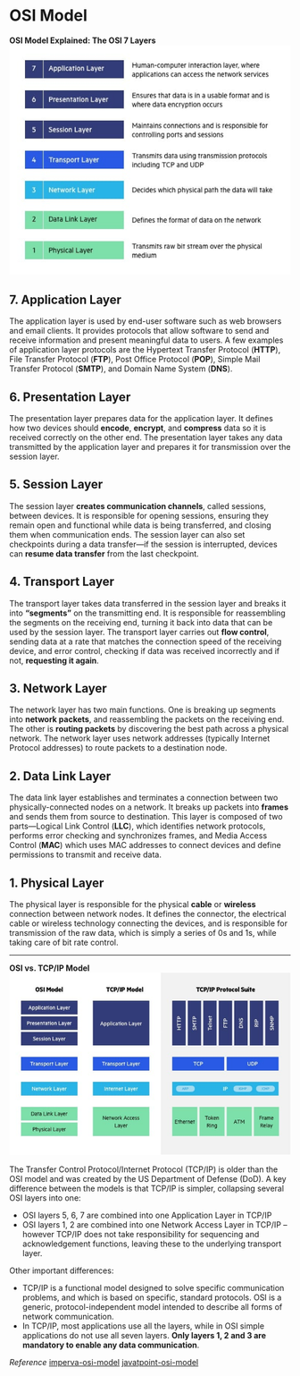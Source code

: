 # OSI Model

**OSI Model Explained: The OSI 7 Layers**
![](../assets/OSI-7-layers.jpg)

## 7. Application Layer
The application layer is used by end-user software such as web browsers and email clients. It provides protocols that allow software to send and receive information and present meaningful data to users. A few examples of application layer protocols are the Hypertext Transfer Protocol (**HTTP**), File Transfer Protocol (**FTP**), Post Office Protocol (**POP**), Simple Mail Transfer Protocol (**SMTP**), and Domain Name System (**DNS**).

## 6. Presentation Layer
The presentation layer prepares data for the application layer. It defines how two devices should **encode**, **encrypt**, and **compress** data so it is received correctly on the other end. The presentation layer takes any data transmitted by the application layer and prepares it for transmission over the session layer.

## 5. Session Layer
The session layer **creates communication channels**, called sessions, between devices. It is responsible for opening sessions, ensuring they remain open and functional while data is being transferred, and closing them when communication ends. The session layer can also set checkpoints during a data transfer—if the session is interrupted, devices can **resume data transfer** from the last checkpoint.

## 4. Transport Layer
The transport layer takes data transferred in the session layer and breaks it into **“segments”** on the transmitting end. It is responsible for reassembling the segments on the receiving end, turning it back into data that can be used by the session layer. The transport layer carries out **flow control**, sending data at a rate that matches the connection speed of the receiving device, and error control, checking if data was received incorrectly and if not, **requesting it again**.

## 3. Network Layer
The network layer has two main functions. One is breaking up segments into **network packets**, and reassembling the packets on the receiving end. The other is **routing packets** by discovering the best path across a physical network. The network layer uses network addresses (typically Internet Protocol addresses) to route packets to a destination node.

## 2. Data Link Layer
The data link layer establishes and terminates a connection between two physically-connected nodes on a network. It breaks up packets into **frames** and sends them from source to destination. This layer is composed of two parts—Logical Link Control (**LLC**), which identifies network protocols, performs error checking and synchronizes frames, and Media Access Control (**MAC**) which uses MAC addresses to connect devices and define permissions to transmit and receive data.

## 1. Physical Layer
The physical layer is responsible for the physical **cable** or **wireless** connection between network nodes. It defines the connector, the electrical cable or wireless technology connecting the devices, and is responsible for transmission of the raw data, which is simply a series of 0s and 1s, while taking care of bit rate control.

---
**OSI vs. TCP/IP Model**
![](../assets/OSI-vs-TCPIP-models.jpg)

The Transfer Control Protocol/Internet Protocol (TCP/IP) is older than the OSI model and was created by the US Department of Defense (DoD). A key difference between the models is that TCP/IP is simpler, collapsing several OSI layers into one:
* OSI layers 5, 6, 7 are combined into one Application Layer in TCP/IP
* OSI layers 1, 2 are combined into one Network Access Layer in TCP/IP – however TCP/IP does not take responsibility for sequencing and acknowledgement functions, leaving these to the underlying transport layer.
  
Other important differences:

* TCP/IP is a functional model designed to solve specific communication problems, and which is based on specific, standard protocols. OSI is a generic, protocol-independent model intended to describe all forms of network communication.
* In TCP/IP, most applications use all the layers, while in OSI simple applications do not use all seven layers. **Only layers 1, 2 and 3 are mandatory to enable any data communication**.





*Reference*
[imperva-osi-model](https://www.imperva.com/learn/application-security/osi-model/)
[javatpoint-osi-model](https://www.javatpoint.com/osi-model)